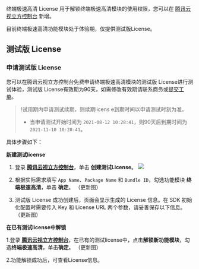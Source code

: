终端极速高清 License 用于解锁终端极速高清模块的使用权限，您可以在 [腾讯云视立方控制台](https://console.cloud.tencent.com/vcube) 新增。

目前终端极速高清功能模块处于体验期，仅提供测试版License。

## 测试版 License

### 申请测试版 License
您可以在腾讯云视立方控制台免费申请终端极速高清模块的测试版 License进行测试体验，测试版 License有效期为90天，如需修改有效期请联系商务或[提交工单](https://console.cloud.tencent.com/workorder/category)。

> !试用期内申请测试续期，则续期licens e到期时间以申请测试时刻为准。
> - 当申请测试开始时间为 `2021-08-12 10:28:41`，则90天后到期时间为 `2021-11-10 10:28:41`。

具体步骤如下：

**新建测试license**
1. 登录 **[腾讯云视立方控制台](https://console.cloud.tencent.com/vcube)**，单击 **创建测试License**。
![](https://main.qcloudimg.com/raw/a623b59b4989ef4d713fc5a2e13927c1.png)

2. 根据实际需求填写 `App Name`、`Package Name` 和 `Bundle ID`，勾选功能模块 **终端极速高清**，单击 **确定**。
（更新图）

3. 测试版 License 成功创建后，页面会显示生成的 License 信息。在 SDK 初始化配置时需要传入 Key 和 License URL 两个参数，请妥善保存以下信息。
（更新图）

**在已有测试license中解锁**

1.登录 **[腾讯云视立方控制台](https://console.cloud.tencent.com/vcube)**，在已有的测试license中，点击**解锁新功能模块**，勾选**终端极速高清**，单击**确定**。
（更新图）

2.功能解锁成功后，可查看License信息。
